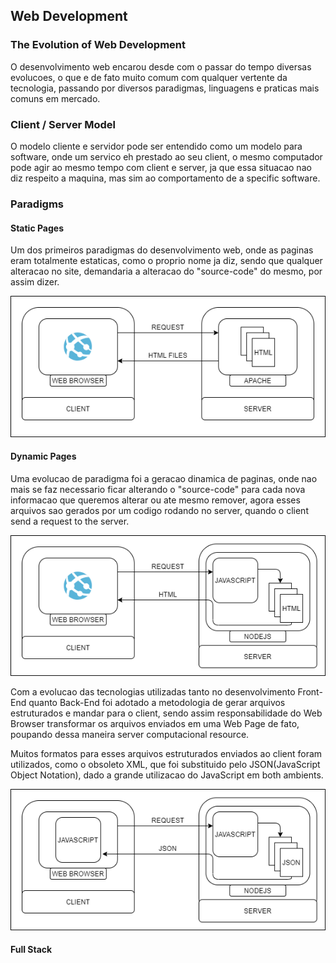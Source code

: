 ## Web Development

### The Evolution of Web Development

O desenvolvimento web encarou desde com o passar do tempo diversas evolucoes, o que e de fato muito comum com qualquer vertente da tecnologia, passando por diversos paradigmas, linguagens e praticas mais comuns em mercado.

### Client / Server Model

O modelo cliente e servidor pode ser entendido como um modelo para software, onde um servico eh prestado ao seu client, o mesmo computador pode agir ao mesmo tempo com client e server, ja que essa situacao nao diz respeito a maquina, mas sim ao comportamento de a specific software.

### Paradigms

#### Static Pages

Um dos primeiros paradigmas do desenvolvimento web, onde as paginas eram totalmente estaticas, como o proprio nome ja diz, sendo que qualquer alteracao no site, demandaria a alteracao do "source-code" do mesmo, por assim dizer.

![Static Pages Visualization](../../images/staticpages.png "Static Pages Visualization")

#### Dynamic Pages

Uma evolucao de paradigma foi a geracao dinamica de paginas, onde nao mais se faz necessario ficar alterando o "source-code" para cada nova informacao que queremos alterar ou ate mesmo remover, agora esses arquivos sao gerados por um codigo rodando no server, quando o client send a request to the server.

![Dynamic Pages Visualization](../../images/dynamicpages1.png "Dynamic Pages Visualization")

Com a evolucao das tecnologias utilizadas tanto no desenvolvimento Front-End quanto Back-End foi adotado a metodologia de gerar arquivos estruturados e mandar para o client, sendo assim responsabilidade do Web Browser transformar os arquivos enviados em uma Web Page de fato, poupando dessa maneira server computacional resource.

Muitos formatos para esses arquivos estruturados enviados ao client foram utilizados, como o obsoleto XML, que foi substituido pelo JSON(JavaScript Object Notation), dado a grande utilizacao do JavaScript em both ambients.

![Dynamic Pages Visualization](../../images/dynamicpages2.png "Dynamic Pages Visualization")

#### Full Stack
